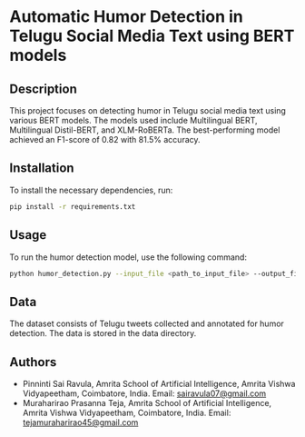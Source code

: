# Automatic Humor Detection in Telugu Social Media Text using BERT models

## Description
This project focuses on detecting humor in Telugu social media text using various BERT models. The models used include Multilingual BERT, Multilingual Distil-BERT, and XLM-RoBERTa. The best-performing model achieved an F1-score of 0.82 with 81.5% accuracy.

## Installation
To install the necessary dependencies, run:
```sh
pip install -r requirements.txt
```

## Usage
To run the humor detection model, use the following command:
```sh
python humor_detection.py --input_file <path_to_input_file> --output_file <path_to_output_file>
```
## Data
The dataset consists of Telugu tweets collected and annotated for humor detection. The data is stored in the data directory.


## Authors
- Pinninti Sai Ravula, Amrita School of Artificial Intelligence, Amrita Vishwa Vidyapeetham, Coimbatore, India. Email: sairavula07@gmail.com
- Muraharirao Prasanna Teja, Amrita School of Artificial Intelligence, Amrita Vishwa Vidyapeetham, Coimbatore, India. Email: tejamuraharirao45@gmail.com
